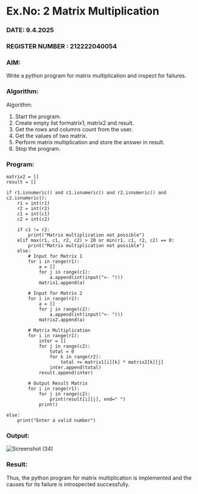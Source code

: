 # Ex.No: 2   Matrix Multiplication 

### DATE: 9.4.2025                                                                           
### REGISTER NUMBER : 212222040054

### AIM: 
Write a python program for matrix multiplication and inspect for failures.
 
### Algorithm:

Algorithm:
1. Start the program.
2. Create empty list formatrix1, matrix2 and result.
3. Get the rows and columns count from the user.
4. Get the values of two matrix.
5. Perform matrix multiplication and store the answer in result.
6. Stop the program.
### Program:
```
matrix2 = []
result = []

if r1.isnumeric() and c1.isnumeric() and r2.isnumeric() and c2.isnumeric():
    r1 = int(r1)
    r2 = int(r2)
    c1 = int(c1)
    c2 = int(c2)

    if c1 != r2:
        print("Matrix multiplication not possible")
    elif max(r1, c1, r2, c2) > 20 or min(r1, c1, r2, c2) == 0:
        print("Matrix multiplication not possible")
    else:
        # Input for Matrix 1
        for i in range(r1):
            a = []
            for j in range(c1):
                a.append(int(input("<- ")))
            matrix1.append(a)

        # Input for Matrix 2
        for i in range(r2):
            a = []
            for j in range(c2):
                a.append(int(input("<- ")))
            matrix2.append(a)

        # Matrix Multiplication
        for i in range(r1):
            inter = []
            for j in range(c2):
                total = 0
                for k in range(r2):
                    total += matrix1[i][k] * matrix2[k][j]
                inter.append(total)
            result.append(inter)

        # Output Result Matrix
        for i in range(r1):
            for j in range(c2):
                print(result[i][j], end=" ")
            print()

else:
    print("Enter a valid number")

```

### Output:
![Screenshot (34)](https://github.com/user-attachments/assets/07baec3c-11b1-4f9d-b307-63d06751747a)






### Result:
Thus, the python program for matrix multiplication is implemented and the causes for its failure is introspected successfully.

